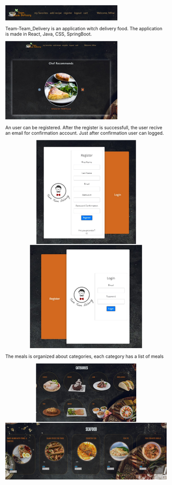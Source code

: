 <img src="images/poza16.jpg" width="350">


Team-Team_Delivery is an application witch delivery food. The application is made in React, Java, CSS, SpringBoot.

<img src="images/poza10.jpg" width="350">

An user can be registered. After the register is successfull, the user recive an email for confirmation account. Just after confirmation user can logged.

<p align="center">
  <img src="images/poza13.jpg" width="311" title="hover text">
  <img src="images/poza14.jpg" width="350" >
</p>


The meals is organized about categories, each category has a list of meals

<p align="center">
  <img src="images/poza11.jpg" width="313" title="hover text">
  <img src="images/poza17.jpg" width="510" >
</p>

